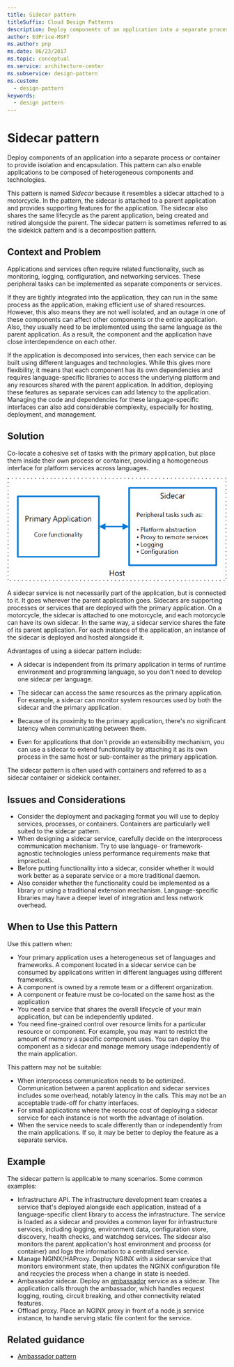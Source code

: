 ```yaml
---
title: Sidecar pattern
titleSuffix: Cloud Design Patterns
description: Deploy components of an application into a separate process or container to provide isolation and encapsulation.
author: EdPrice-MSFT
ms.author: pnp
ms.date: 06/23/2017
ms.topic: conceptual
ms.service: architecture-center
ms.subservice: design-pattern
ms.custom:
  - design-pattern
keywords:
  - design pattern
---
```


# Sidecar pattern

Deploy components of an application into a separate process or container to provide isolation and encapsulation. This pattern can also enable applications to be composed of heterogeneous components and technologies.

This pattern is named *Sidecar* because it resembles a sidecar attached to a motorcycle. In the pattern, the sidecar is attached to a parent application and provides supporting features for the application. The sidecar also shares the same lifecycle as the parent application, being created and retired alongside the parent. The sidecar pattern is sometimes referred to as the sidekick pattern and is a decomposition pattern.

## Context and Problem

Applications and services often require related functionality, such as monitoring, logging, configuration, and networking services. These peripheral tasks can be implemented as separate components or services.

If they are tightly integrated into the application, they can run in the same process as the application, making efficient use of shared resources. However, this also means they are not well isolated, and an outage in one of these components can affect other components or the entire application. Also, they usually need to be implemented using the same language as the parent application. As a result, the component and the application have close interdependence on each other.

If the application is decomposed into services, then each service can be built using different languages and technologies. While this gives more flexibility, it means that each component has its own dependencies and requires language-specific libraries to access the underlying platform and any resources shared with the parent application. In addition, deploying these features as separate services can add latency to the application. Managing the code and dependencies for these language-specific interfaces can also add considerable complexity, especially for hosting, deployment, and management.

## Solution

Co-locate a cohesive set of tasks with the primary application, but place them inside their own process or container, providing a homogeneous interface for platform services across languages.

![Diagram of the Sidecar pattern](./_images/sidecar.png)

A sidecar service is not necessarily part of the application, but is connected to it. It goes wherever the parent application goes. Sidecars are supporting processes or services that are deployed with the primary application. On a motorcycle, the sidecar is attached to one motorcycle, and each motorcycle can have its own sidecar. In the same way, a sidecar service shares the fate of its parent application. For each instance of the application, an instance of the sidecar is deployed and hosted alongside it.

Advantages of using a sidecar pattern include:

- A sidecar is independent from its primary application in terms of runtime environment and programming language, so you don't need to develop one sidecar per language.

- The sidecar can access the same resources as the primary application. For example, a sidecar can monitor system resources used by both the sidecar and the primary application.

- Because of its proximity to the primary application, there's no significant latency when communicating between them.

- Even for applications that don't provide an extensibility mechanism, you can use a sidecar to extend functionality by attaching it as its own process in the same host or sub-container as the primary application.

The sidecar pattern is often used with containers and referred to as a sidecar container or sidekick container.

## Issues and Considerations

- Consider the deployment and packaging format you will use to deploy services, processes, or containers. Containers are particularly well suited to the sidecar pattern.
- When designing a sidecar service, carefully decide on the interprocess communication mechanism. Try to use language- or framework-agnostic technologies unless performance requirements make that impractical.
- Before putting functionality into a sidecar, consider whether it would work better as a separate service or a more traditional daemon.
- Also consider whether the functionality could be implemented as a library or using a traditional extension mechanism. Language-specific libraries may have a deeper level of integration and less network overhead.

## When to Use this Pattern

Use this pattern when:

- Your primary application uses a heterogeneous set of languages and frameworks. A component located in a sidecar service can be consumed by applications written in different languages using different frameworks.
- A component is owned by a remote team or a different organization.
- A component or feature must be co-located on the same host as the application
- You need a service that shares the overall lifecycle of your main application, but can be independently updated.
- You need fine-grained control over resource limits for a particular resource or component. For example, you may want to restrict the amount of memory a specific component uses. You can deploy the component as a sidecar and manage memory usage independently of the main application.

This pattern may not be suitable:

- When interprocess communication needs to be optimized. Communication between a parent application and sidecar services includes some overhead, notably latency in the calls. This may not be an acceptable trade-off for chatty interfaces.
- For small applications where the resource cost of deploying a sidecar service for each instance is not worth the advantage of isolation.
- When the service needs to scale differently than or independently from the main applications. If so, it may be better to deploy the feature as a separate service.

## Example

The sidecar pattern is applicable to many scenarios. Some common examples:

- Infrastructure API. The infrastructure development team creates a service that's deployed alongside each application, instead of a language-specific client library to access the infrastructure. The service is loaded as a sidecar and provides a common layer for infrastructure services, including logging, environment data, configuration store, discovery, health checks, and watchdog services. The sidecar also monitors the parent application's host environment and process (or container) and logs the information to a centralized service.
- Manage NGINX/HAProxy. Deploy NGINX with a sidecar service that monitors environment state, then updates the NGINX configuration file and recycles the process when a change in state is needed.
- Ambassador sidecar. Deploy an [ambassador](./ambassador.md) service as a sidecar. The application calls through the ambassador, which handles request logging, routing, circuit breaking, and other connectivity related features.
- Offload proxy. Place an NGINX proxy in front of a node.js service instance, to handle serving static file content for the service.

## Related guidance

- [Ambassador pattern](./ambassador.md)
